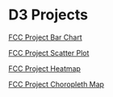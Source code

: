 # D3 Projects
[FCC Project Bar Chart](https://physicalpixel.github.io/D3/FCC_Bar_chart.html)

[FCC Project Scatter Plot](https://physicalpixel.github.io/D3/FCC_Scatter_Plot.html)

[FCC Project Heatmap](https://physicalpixel.github.io/D3/FCC_heatmap.html)

[FCC Project Choropleth Map](https://physicalpixel.github.io/D3/index.html)

